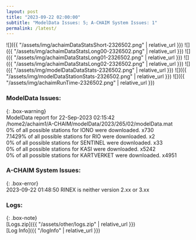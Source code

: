 ```yaml
---
layout: post
title: "2023-09-22 02:00:00"
subtitle: "ModelData Issues: 5; A-CHAIM System Issues: 1"
permalink: /latest/
---
```


![]({{ "/assets/img/achaimDataStatsShort-2326502.png" | relative_url }})
![]({{ "/assets/img/achaimDataStatsLong00-2326502.png" | relative_url }})
![]({{ "/assets/img/achaimDataStatsLong01-2326502.png" | relative_url }})
![]({{ "/assets/img/achaimDataStatsLong02-2326502.png" | relative_url }})
![]({{ "/assets/img/modelDataDataStats-2326502.png" | relative_url }})
![]({{ "/assets/img/modelDataStationStats-2326502.png" | relative_url }})
![]({{ "/assets/img/achaimRunTime-2326502.png" | relative_url }})


### ModelData Issues:  
  
{: .box-warning}  
 ModelData report for 22-Sep-2023 02:15:42   
 /home2/achaim1/A-CHAIM/modelData/2023/265/02/modelData.mat   
 0% of all possible stations for IONO were downloaded. x730   
 7.1429% of all possible stations for RIO were downloaded. x2   
 0% of all possible stations for SENTINEL were downloaded. x33   
 0% of all possible stations for KASI were downloaded. x5242   
 0% of all possible stations for KARTVERKET were downloaded. x4951   
  
### A-CHAIM System Issues:  
  
{: .box-error}  
2023-09-22 01:48:50 RINEX is neither version 2.xx or 3.xx  

### Logs:  
  
{: .box-note}  
[Logs.zip]({{ "/assets/other/logs.zip" | relative_url }})  
[Log Info]({{ "/logInfo" | relative_url }})  
